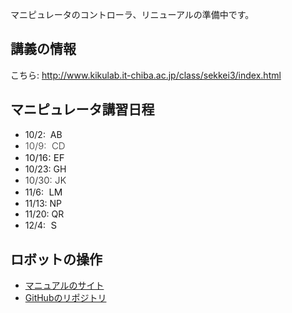 マニピュレータのコントローラ、リニューアルの準備中です。
<h2>講義の情報</h2>
こちら: <a href="http://www.kikulab.it-chiba.ac.jp/class/sekkei3/index.html">http://www.kikulab.it-chiba.ac.jp/class/sekkei3/index.html</a>
<h2>マニピュレータ講習日程</h2>
<ul>
 	<li>10/2:<span class="Apple-converted-space">  </span>AB</li>
 	<li><span class="s1" style="font-size: 15px; font-weight: 300; color: #373737;">10/9:<span class="Apple-converted-space">  </span>CD</span></li>
 	<li><span style="font-size: 15px;">10/16: EF</span></li>
 	<li>10/23: GH</li>
 	<li><span class="s1" style="font-size: 15px; font-weight: 300;">10/30: JK</span></li>
 	<li>11/6:<span class="Apple-converted-space" style="font-size: 15px;">  </span><span style="font-size: 15px;">LM</span></li>
 	<li>11/13: NP</li>
 	<li>11/20: QR</li>
 	<li>12/4:<span class="Apple-converted-space" style="font-size: 15px;">  </span><span style="font-size: 15px;">S</span></li>
</ul>
<p class="p1"></p>

<h2>ロボットの操作</h2>
<ul>
 	<li><a href="https://ryuichiueda.github.io/RobotDesign3/index.html">マニュアルのサイト</a></li>
 	<li><a href="https://github.com/ryuichiueda/RobotDesign3">GitHubのリポジトリ</a></li>
</ul>
